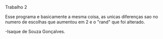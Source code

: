 Trabalho 2

Esse programa e basicamente a mesma coisa, as unicas diferenças sao no numero de escolhas que aumentou em 2 e o "rand" que foi alterado.

-Isaque de Souza Gonçalves.

